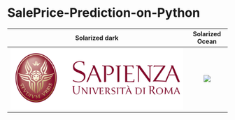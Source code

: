 # SalePrice-Prediction-on-Python


Solarized dark             |  Solarized Ocean
:-------------------------:|:-------------------------:
![](https://github.com/Frankiwy/SalePrice-Prediction-on-Python/blob/main/images/logo-sapienza-new.jpg)  |  ![](https://...Ocean.png)